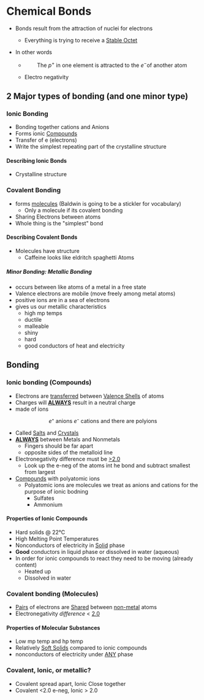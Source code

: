 # Chemical Bonds

- Bonds result from the attraction of nuclei for electrons

  - Everything is trying to receive a <u>Stable Octet</u>

- In other words

  - $$
    \text {The } p^+ \text { in one element is attracted to the } e^- \text {of another atom}
    $$

  - Electro negativity

## 2 Major types of bonding (and one minor type)

### Ionic Bonding

- Bonding together cations and Anions
- Forms ionic <u>Compounds</u>
- Transfer of e (electrons)
- Write the simplest repeating part of the crystalline structure

#### Describing Ionic Bonds

- Crystalline structure

### Covalent Bonding

- forms <u>molecules</u> (Baldwin is going to be a stickler for vocabulary)
  - Only a molecule if its covalent bonding
- Sharing Electrons between atoms
- Whole thing is the "simplest" bond

#### Describing Covalent Bonds

- Molecules have structure
  - Caffeine looks like eldritch spaghetti Atoms

##### Minor Bonding: Metallic Bonding

- occurs between like atoms of a metal in a free state
- Valence electrons are mobile (move freely among metal atoms)
- positive ions are in a sea of electrons
- gives us our metallic characteristics
  - high mp temps
  - ductile
  - malleable
  - shiny
  - hard
  - good conductors of heat and electricity

## Bonding

### Ionic bonding (Compounds)

- Electrons are <u>transferred</u> between <u>Valence Shells</u> of atoms
- Charges will **<u>ALWAYS</u>** result in a neutral charge
- made of ions

$$
e⁺ \text { anions } e⁻ \text { cations and there are polyions} 
$$



- Called <u>Salts</u> and <u>Crystals</u> 
- **<u>ALWAYS</u>** between Metals and Nonmetals
  - Fingers should be far apart
  - opposite sides of the metalloid line
- Electronegativity difference must be <u>>2.0</u>
  - Look up the e-neg of the atoms int he bond and subtract smallest from largest
- <u>Compounds</u> with polyatomic ions
  - Polyatomic ions are molecules we treat as anions and cations for the purpose of ionic bodning
    - Sulfates
    - Ammonium

#### Properties of Ionic Compounds

- Hard solids @ 22°C
- High Melting Point Temperatures
- Nonconductors of electricity in <u>Solid</u> phase
- **Good** conductors in liquid phase or dissolved in water (aqueous)
- In order for ionic compounds to react they need to be moving (already content)
  - Heated up
  - Dissolved in water

### Covalent bonding (Molecules)

- <u>Pairs</u> of electrons are <u>Shared</u> between <u>non-metal</u> atoms
- Electronegativity *difference* < <u>2.0</u>

#### Properties of Molecular Substances

- Low mp temp and hp temp
- Relatively <u>Soft Solids</u> compared to ionic compounds
- nonconductors of electricity under  <u>ANY</u> phase

### Covalent, Ionic, or metallic?

- Covalent spread apart, Ionic Close together
- Covalent <2.0 e-neg,  Ionic > 2.0